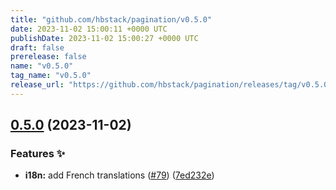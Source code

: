 ```yaml
---
title: "github.com/hbstack/pagination/v0.5.0"
date: 2023-11-02 15:00:11 +0000 UTC
publishDate: 2023-11-02 15:00:27 +0000 UTC
draft: false
prerelease: false
name: "v0.5.0"
tag_name: "v0.5.0"
release_url: "https://github.com/hbstack/pagination/releases/tag/v0.5.0"
---
```


## [0.5.0](https://github.com/hbstack/pagination/compare/v0.4.0...v0.5.0) (2023-11-02)


### Features ✨

* **i18n:** add French translations ([#79](https://github.com/hbstack/pagination/issues/79)) ([7ed232e](https://github.com/hbstack/pagination/commit/7ed232e54af6540d9ca1f22c13db4e5a1c1a7eb7))
